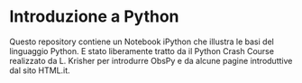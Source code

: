 # Introduzione a Python
Questo repository contiene un Notebook iPython che illustra le basi del linguaggio Python. E stato liberamente tratto da il Python Crash Course realizzato da L. Krisher per introdurre ObsPy e da alcune pagine introduttive dal sito HTML.it.
